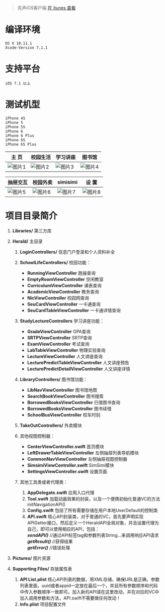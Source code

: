 > 先声iOS客户端 
[在 itunes 查看](https://itunes.apple.com/cn/app/xian-sheng/id871801426?mt=8)

# 编译环境
    OS X 10.11.1
    Xcode-Version 7.1.1
# 支持平台
	iOS 7.1 以上
# 测试机型
	iPhone 4S
	iPhone 5
	iPhone 5S
	iPhone 6
	iPhone 6 Plus
	iPhone 6S
	iPhone 6S Plus
	
主  页|校园生活|学习讲座|图书馆
------------ | ------------- | ------------| ------------
![图片1][1]|![图片2][2]|![图片3][3]|![图片4][4]

抽屉交互|校园外卖|simisimi|设 置
------------ | ------------- | ------------| ------------
![图片5][5]|![图片6][6]|![图片7][7]|![图片8][8]

# 项目目录简介

1. **Libraries/** 第三方库
2. **Herald/** 主目录
	1. **LoginControllers/** 信息门户登录和个人资料补全
	
	2. **SchoolLifeControllers/** 校园功能：
		+ **RunningViewController** 跑操查询  
		+ **EmptyRoomViewController** 空闲教室  
		+ **CurriculumViewController** 课表查询  
		+ **AcademicViewController** 教务查询  
		+ **NicViewController** 校园网查询  
		+ **SeuCardViewController** 一卡通查询  
		+ **SeuCardTableViewController** 一卡通详情查询  
	3. **StudyLectureControllers** 学习讲座功能：
		+ **GradeViewController** GPA查询  
		+ **SRTPViewController** SRTP查询  
		+ **ExamViewController** 考试查询
		+ **LabTableViewController** 物理实验查询  
		+ **LectureViewController** 人文讲座查询  
		+ **LecturePredictTableViewController** 人文讲座预告
		+ **LecturePredictDetailViewController** 人文讲座详情
	3. **LibraryControllers/** 图书馆功能：  
		+ **LibNavViewController** 图书馆地图  
		+ **SearchBookViewController** 图书搜索  
		+ **BorrowedBooksViewController** 已借图书查询  
		+ **BorrowedBooksViewController** 图书续借  
		+ **SchoolBusViewController** 校车时刻  
	
	4. **TakeOutControllers/** 外卖模块  
	
	5. 其他视图控制器：  
		+ **CenterViewController.swift** 首页模块  
		+ **LeftDrawerTableViewController** 左侧抽屉列表导航模块  
		+ **CommonNavViewController** 左侧抽屉视图控制器  
		+ **SimsimiViewController.swift** SimSimi模块  
		+ **SettingsViewController.swift** 设置页面 
	 
	6. 其他工具类或者代理类：  
		1. **AppDelegate.swift** 应用入口代理 
		2. **Tool.swift** 加载动画效果的封装，以及一个便携初始化普通VC的方法initNavigationAPI()    
		3. **Config.swift** 包括了所有需要存储在用户本地UserDefault的控制类    
		4. **API.swift**    核心API封装类，对于普通的VC，首先要声明实现APIGetter接口，然后定义一个HeraldAPI全局对象，并且设置代理为自己，即可以使用相应的API，包括：    
	***sendAPI()***   //通过API标签tag和参数列表String...来调用响应API请求    
	***getResult()***   //获得结果    
	***getError()***    //错误处理

3. **Pictures/** 图片资源
4. **Supporting Files/** 存放属性表    
	1. **API List.plist** 核心API列表的数据，用XML存储，确保URL是正确，参数列表里面，uuid或者appid一定放在最后一个，并且所有参数顺序和代码中传入参数顺序一致即可。加入新的API请在这里改动，并在对应的VC中加入调用参数和方法，API.swift不需要做任何改动！    
	2. **Info.plist** 项目配置文件

  [1]: http://ww4.sinaimg.cn/large/005tGCqhjw1f1mb94249dj30ku112agq.jpg
  [2]: http://ww2.sinaimg.cn/large/005tGCqhjw1f1mb9q16oyj30ku112n1p.jpg
  [3]: http://ww1.sinaimg.cn/large/005tGCqhjw1f1mba6c1z3j30ku112aft.jpg
  [4]:http://ww4.sinaimg.cn/large/005tGCqhjw1f1mbfsw6pxj30ku112n5j.jpg
  [5]:http://ww3.sinaimg.cn/large/005tGCqhjw1f1mbi5hmq6j30ku1127al.jpg
  [6]:http://ww2.sinaimg.cn/large/005tGCqhjw1f1mbjybgg5j30ku1120yn.jpg
  [7]:http://ww2.sinaimg.cn/large/005tGCqhjw1f1mbinbwf8j30ku112jxn.jpg
  [8]:http://ww4.sinaimg.cn/large/005tGCqhjw1f1mbah0i1zj30ku112whi.jpg
